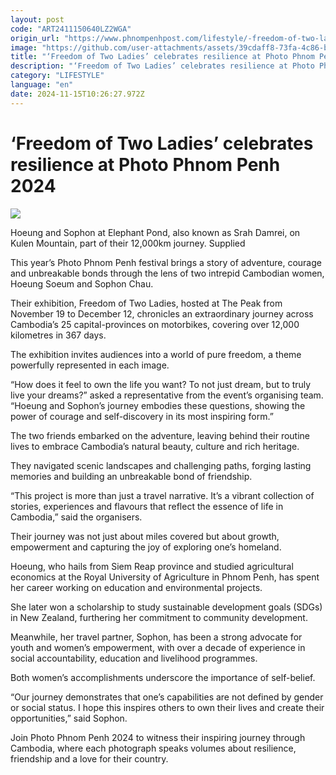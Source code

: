 ```yaml
---
layout: post
code: "ART2411150640LZ2WGA"
origin_url: "https://www.phnompenhpost.com/lifestyle/-freedom-of-two-ladies-celebrates-resilience-at-photo-phnom-penh-2024"
image: "https://github.com/user-attachments/assets/39cdaff8-73fa-4c86-b7c8-89742029a2ca"
title: "‘Freedom of Two Ladies’ celebrates resilience at Photo Phnom Penh 2024"
description: "​​‘Freedom of Two Ladies’ celebrates resilience at Photo Phnom Penh 2024​"
category: "LIFESTYLE"
language: "en"
date: 2024-11-15T10:26:27.972Z
---
```


# ‘Freedom of Two Ladies’ celebrates resilience at Photo Phnom Penh 2024

![](https://github.com/user-attachments/assets/621691ac-59f1-4e0d-b0d4-380c52390da6)

Hoeung and Sophon at Elephant Pond, also known as Srah Damrei, on Kulen Mountain, part of their 12,000km journey. Supplied

This year’s Photo Phnom Penh festival brings a story of adventure, courage and unbreakable bonds through the lens of two intrepid Cambodian women, Hoeung Soeum and Sophon Chau.

Their exhibition, Freedom of Two Ladies, hosted at The Peak from November 19 to December 12, chronicles an extraordinary journey across Cambodia’s 25 capital-provinces on motorbikes, covering over 12,000 kilometres in 367 days.

The exhibition invites audiences into a world of pure freedom, a theme powerfully represented in each image.

“How does it feel to own the life you want? To not just dream, but to truly live your dreams?” asked a representative from the event’s organising team. “Hoeung and Sophon’s journey embodies these questions, showing the power of courage and self-discovery in its most inspiring form.”

The two friends embarked on the adventure, leaving behind their routine lives to embrace Cambodia’s natural beauty, culture and rich heritage.

They navigated scenic landscapes and challenging paths, forging lasting memories and building an unbreakable bond of friendship.

“This project is more than just a travel narrative. It’s a vibrant collection of stories, experiences and flavours that reflect the essence of life in Cambodia,” said the organisers.

Their journey was not just about miles covered but about growth, empowerment and capturing the joy of exploring one’s homeland.

Hoeung, who hails from Siem Reap province and studied agricultural economics at the Royal University of Agriculture in Phnom Penh, has spent her career working on education and environmental projects.

She later won a scholarship to study sustainable development goals (SDGs) in New Zealand, furthering her commitment to community development.

Meanwhile, her travel partner, Sophon, has been a strong advocate for youth and women’s empowerment, with over a decade of experience in social accountability, education and livelihood programmes.

Both women’s accomplishments underscore the importance of self-belief.

“Our journey demonstrates that one’s capabilities are not defined by gender or social status. I hope this inspires others to own their lives and create their opportunities,” said Sophon.

Join Photo Phnom Penh 2024 to witness their inspiring journey through Cambodia, where each photograph speaks volumes about resilience, friendship and a love for their country.